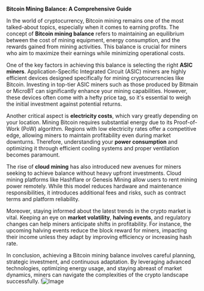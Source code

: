 **Bitcoin Mining Balance: A Comprehensive Guide**

In the world of cryptocurrency, Bitcoin mining remains one of the most talked-about topics, especially when it comes to earning profits. The concept of **Bitcoin mining balance** refers to maintaining an equilibrium between the cost of mining equipment, energy consumption, and the rewards gained from mining activities. This balance is crucial for miners who aim to maximize their earnings while minimizing operational costs.

One of the key factors in achieving this balance is selecting the right **ASIC miners**. Application-Specific Integrated Circuit (ASIC) miners are highly efficient devices designed specifically for mining cryptocurrencies like Bitcoin. Investing in top-tier ASIC miners such as those produced by Bitmain or MicroBT can significantly enhance your mining capabilities. However, these devices often come with a hefty price tag, so it's essential to weigh the initial investment against potential returns.

Another critical aspect is **electricity costs**, which vary greatly depending on your location. Mining Bitcoin requires substantial energy due to its Proof-of-Work (PoW) algorithm. Regions with low electricity rates offer a competitive edge, allowing miners to maintain profitability even during market downturns. Therefore, understanding your **power consumption** and optimizing it through efficient cooling systems and proper ventilation becomes paramount.

The rise of **cloud mining** has also introduced new avenues for miners seeking to achieve balance without heavy upfront investments. Cloud mining platforms like Hashflare or Genesis Mining allow users to rent mining power remotely. While this model reduces hardware and maintenance responsibilities, it introduces additional fees and risks, such as contract terms and platform reliability.

Moreover, staying informed about the latest trends in the crypto market is vital. Keeping an eye on **market volatility**, **halving events**, and regulatory changes can help miners anticipate shifts in profitability. For instance, the upcoming halving events reduce the block reward for miners, impacting their income unless they adapt by improving efficiency or increasing hash rate.

In conclusion, achieving a Bitcoin mining balance involves careful planning, strategic investment, and continuous adaptation. By leveraging advanced technologies, optimizing energy usage, and staying abreast of market dynamics, miners can navigate the complexities of the crypto landscape successfully. !![Image](https://github.com/user-attachments/assets/3be06921-4469-491d-bd37-5f14c53422b7)